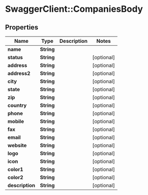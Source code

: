 # SwaggerClient::CompaniesBody

## Properties
Name | Type | Description | Notes
------------ | ------------- | ------------- | -------------
**name** | **String** |  | 
**status** | **String** |  | [optional] 
**address** | **String** |  | [optional] 
**address2** | **String** |  | [optional] 
**city** | **String** |  | [optional] 
**state** | **String** |  | [optional] 
**zip** | **String** |  | [optional] 
**country** | **String** |  | [optional] 
**phone** | **String** |  | [optional] 
**mobile** | **String** |  | [optional] 
**fax** | **String** |  | [optional] 
**email** | **String** |  | [optional] 
**website** | **String** |  | [optional] 
**logo** | **String** |  | [optional] 
**icon** | **String** |  | [optional] 
**color1** | **String** |  | [optional] 
**color2** | **String** |  | [optional] 
**description** | **String** |  | [optional] 

